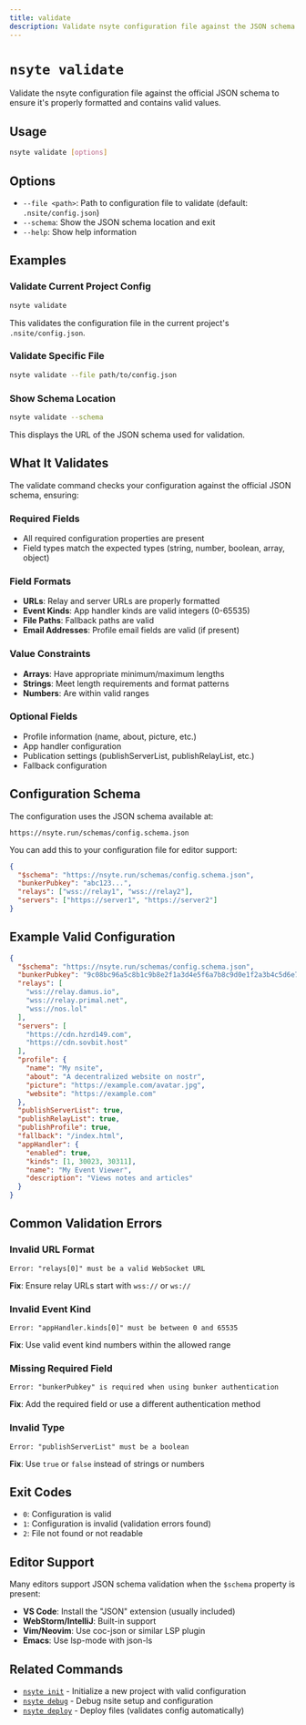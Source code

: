 ```yaml
---
title: validate
description: Validate nsyte configuration file against the JSON schema
---
```


# `nsyte validate`

Validate the nsyte configuration file against the official JSON schema to ensure it's properly
formatted and contains valid values.

## Usage

```bash
nsyte validate [options]
```

## Options

- `--file <path>`: Path to configuration file to validate (default: `.nsite/config.json`)
- `--schema`: Show the JSON schema location and exit
- `--help`: Show help information

## Examples

### Validate Current Project Config

```bash
nsyte validate
```

This validates the configuration file in the current project's `.nsite/config.json`.

### Validate Specific File

```bash
nsyte validate --file path/to/config.json
```

### Show Schema Location

```bash
nsyte validate --schema
```

This displays the URL of the JSON schema used for validation.

## What It Validates

The validate command checks your configuration against the official JSON schema, ensuring:

### Required Fields

- All required configuration properties are present
- Field types match the expected types (string, number, boolean, array, object)

### Field Formats

- **URLs**: Relay and server URLs are properly formatted
- **Event Kinds**: App handler kinds are valid integers (0-65535)
- **File Paths**: Fallback paths are valid
- **Email Addresses**: Profile email fields are valid (if present)

### Value Constraints

- **Arrays**: Have appropriate minimum/maximum lengths
- **Strings**: Meet length requirements and format patterns
- **Numbers**: Are within valid ranges

### Optional Fields

- Profile information (name, about, picture, etc.)
- App handler configuration
- Publication settings (publishServerList, publishRelayList, etc.)
- Fallback configuration

## Configuration Schema

The configuration uses the JSON schema available at:

```
https://nsyte.run/schemas/config.schema.json
```

You can add this to your configuration file for editor support:

```json
{
  "$schema": "https://nsyte.run/schemas/config.schema.json",
  "bunkerPubkey": "abc123...",
  "relays": ["wss://relay1", "wss://relay2"],
  "servers": ["https://server1", "https://server2"]
}
```

## Example Valid Configuration

```json
{
  "$schema": "https://nsyte.run/schemas/config.schema.json",
  "bunkerPubkey": "9c08bc96a5c8b1c9b8e2f1a3d4e5f6a7b8c9d0e1f2a3b4c5d6e7f8a9b0c1d2e3f4",
  "relays": [
    "wss://relay.damus.io",
    "wss://relay.primal.net",
    "wss://nos.lol"
  ],
  "servers": [
    "https://cdn.hzrd149.com",
    "https://cdn.sovbit.host"
  ],
  "profile": {
    "name": "My nsite",
    "about": "A decentralized website on nostr",
    "picture": "https://example.com/avatar.jpg",
    "website": "https://example.com"
  },
  "publishServerList": true,
  "publishRelayList": true,
  "publishProfile": true,
  "fallback": "/index.html",
  "appHandler": {
    "enabled": true,
    "kinds": [1, 30023, 30311],
    "name": "My Event Viewer",
    "description": "Views notes and articles"
  }
}
```

## Common Validation Errors

### Invalid URL Format

```
Error: "relays[0]" must be a valid WebSocket URL
```

**Fix**: Ensure relay URLs start with `wss://` or `ws://`

### Invalid Event Kind

```
Error: "appHandler.kinds[0]" must be between 0 and 65535
```

**Fix**: Use valid event kind numbers within the allowed range

### Missing Required Field

```
Error: "bunkerPubkey" is required when using bunker authentication
```

**Fix**: Add the required field or use a different authentication method

### Invalid Type

```
Error: "publishServerList" must be a boolean
```

**Fix**: Use `true` or `false` instead of strings or numbers

## Exit Codes

- `0`: Configuration is valid
- `1`: Configuration is invalid (validation errors found)
- `2`: File not found or not readable

## Editor Support

Many editors support JSON schema validation when the `$schema` property is present:

- **VS Code**: Install the "JSON" extension (usually included)
- **WebStorm/IntelliJ**: Built-in support
- **Vim/Neovim**: Use coc-json or similar LSP plugin
- **Emacs**: Use lsp-mode with json-ls

## Related Commands

- [`nsyte init`](init.md) - Initialize a new project with valid configuration
- [`nsyte debug`](debug.md) - Debug nsite setup and configuration
- [`nsyte deploy`](deploy.md) - Deploy files (validates config automatically)
